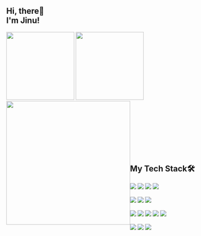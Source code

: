 

## Hi, there👋<br> I'm Jinu!


<div>
  <img src="https://github-readme-stats.vercel.app/api/top-langs/?username=JinuSpace&layout=compact&theme=dark" height="180em" />
  <img src="https://github-readme-stats.vercel.app/api?username=JinuSpace&theme=dark&show_icons=true&custom_title=Anurag's%20GitHub%20Stats&hide_title=true" height="180em" />
  <img align='left' src="http://mazassumnida.wtf/api/v2/generate_badge?boj=wlsdn1599" width = "328em" style="display: block; margin: 0 auto;" />
<br>
  </div>
  <div>
<br><br><br><br><br><br><br><br>
    </div>


  ## My Tech Stack🛠

<div>
  <img src="https://img.shields.io/badge/Spring-6DB33F?style=for-the-badge&logo=spring&logoColor=white"/>
  <img src="https://img.shields.io/badge/Springboot-6DB33F?style=for-the-badge&logo=springboot&logoColor=white"/>
  <img src="https://img.shields.io/badge/C++-00599C?style=for-the-badge&logo=cplusplus&logoColor=white"/>
  <img src="https://img.shields.io/badge/C-A8B9CC?style=for-the-badge&logo=c&logoColor=white"/>
</div>
<br>
<div>
  <img src="https://img.shields.io/badge/MySQL-4479A1?style=for-the-badge&logo=MySQL&logoColor=white"/>
  <img src="https://img.shields.io/badge/Oracle-F80000?style=for-the-badge&logo=Oracle&logoColor=white"/>
  <img src="https://img.shields.io/badge/PostgreSQL-4169E1?style=for-the-badge&logo=PostgreSQL&logoColor=white"/>
</div>
<br>
<div>
  <img src="https://img.shields.io/badge/AWS-FF9900?style=for-the-badge&logo=amazonwebservices&logoColor=black"/>
  <img src="https://img.shields.io/badge/Docker-2496ED?style=for-the-badge&logo=docker&logoColor=black"/>
  <img src="https://img.shields.io/badge/Linux-FCC624?style=for-the-badge&logo=linux&logoColor=black"/>
  <img src="https://img.shields.io/badge/Git-F05032?style=for-the-badge&logo=git&logoColor=white"/>
  <img src="https://img.shields.io/badge/Github-181717?style=for-the-badge&logo=github&logoColor=white"/>
</div>
<br>
<div>
  <img src="https://img.shields.io/badge/Intelli%20J-000000?style=for-the-badge&logo=IntellijIDEA&logoColor=white"/>
  <img src="https://img.shields.io/badge/VS%20CODE-007ACC?style=for-the-badge&logo=visualstudiocode&logoColor=white"/>
  <img src="https://img.shields.io/badge/Visual%20Studio-5C2D91?style=for-the-badge&logo=visualstudio&logoColor=white"/>
</div>

